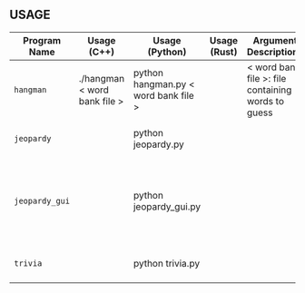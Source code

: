 ## USAGE

| Program Name | Usage (C++) | Usage (Python) | Usage (Rust) | Argument Descriptions | Notes |
| ------------ | ----------- | -------------- | ------------ | --------------------- | ----- |
| `hangman` | ./hangman < word bank file > | python hangman.py < word bank file > | | < word bank file >: file containing words to guess |
| `jeopardy` | | python jeopardy.py | | | Use -h or --help for argument list |
| `jeopardy_gui` | | python jeopardy_gui.py | | | Run `pip install -r requirements.txt` first. `requirements.txt` is only for the GUI version (as of 10.07.2024) |
| `trivia` | | python trivia.py | | | Use -h or --help for argument list |